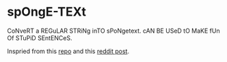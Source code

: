 # spOngE-TEXt

CoNveRT a REGuLAR STRiNg inTO sPoNgetext. cAN BE USeD tO MaKE fUn Of STuPiD SEntENCeS.

Inspried from this [repo](https://github.com/peterlravn/My-projects/blob/master/A%20ScrIpt%20tO%20MaKE%20fUN%20of%20A%20sENteNcE%20v.2.ipynb)
and this [reddit post](https://www.reddit.com/r/Python/comments/j8kpes/i_made_a_script_that_randomly_capitalizes_letters/).
